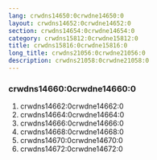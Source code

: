 ```yaml
---
lang: crwdns14650:0crwdne14650:0
layout: crwdns14652:0crwdne14652:0
section: crwdns14654:0crwdne14654:0
category: crwdns15812:0crwdne15812:0
title: crwdns15816:0crwdne15816:0
long_title: crwdns21056:0crwdne21056:0
description: crwdns21058:0crwdne21058:0
---
```


### crwdns14660:0crwdne14660:0
1. crwdns14662:0crwdne14662:0
1. crwdns14664:0crwdne14664:0
1. crwdns14666:0crwdne14666:0
1. crwdns14668:0crwdne14668:0
1. crwdns14670:0crwdne14670:0
1. crwdns14672:0crwdne14672:0
